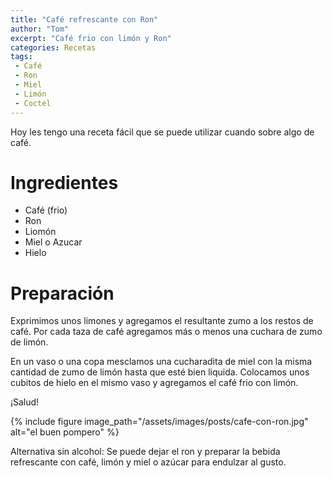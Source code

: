 ```yaml
---
title: "Café refrescante con Ron"
author: "Tom"
excerpt: "Café frio con limón y Ron" 
categories: Recetas
tags: 
 - Café
 - Ron
 - Miel
 - Limón
 - Coctel
---
```


Hoy les tengo una receta fácil que se puede utilizar cuando sobre algo de café.

# Ingredientes

  - Café (frio)
  - Ron
  - Liomón
  - Miel o Azucar
  - Hielo

# Preparación

Exprimimos unos limones y agregamos el resultante zumo a los restos de café. Por cada taza de café agregamos más o menos una cuchara de zumo de limón. 

En un vaso o una copa mesclamos una cucharadita de miel con la misma cantidad de zumo de limón hasta que esté bien liquida. Colocamos unos cubitos de hielo en el mismo vaso y agregamos el café frio con limón.

¡Salud!

{% include figure image_path="/assets/images/posts/cafe-con-ron.jpg" alt="el buen pompero" %} 

Alternativa sin alcohol: Se puede dejar el ron y preparar la bebida refrescante con café, limón y miel o azúcar para endulzar al gusto.
